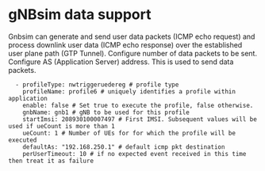 <!--
SPDX-FileCopyrightText: 2021 Open Networking Foundation <info@opennetworking.org>

SPDX-License-Identifier: Apache-2.0

-->

# gNBsim data support 


Gnbsim can generate and send user data packets (ICMP echo request)
and process downlink user data (ICMP echo response) over the established user
plane path (GTP Tunnel). Configure number of data packets to be sent. Configure
AS (Application Server) address. This is used to send data packets.


      - profileType: nwtriggeruedereg # profile type
        profileName: profile6 # uniquely identifies a profile within application
        enable: false # Set true to execute the profile, false otherwise.
        gnbName: gnb1 # gNB to be used for this profile
        startImsi: 208930100007497 # First IMSI. Subsequent values will be used if ueCount is more than 1
        ueCount: 1 # Number of UEs for for which the profile will be executed
        defaultAs: "192.168.250.1" # default icmp pkt destination
        perUserTimeout: 10 # if no expected event received in this time then treat it as failure
